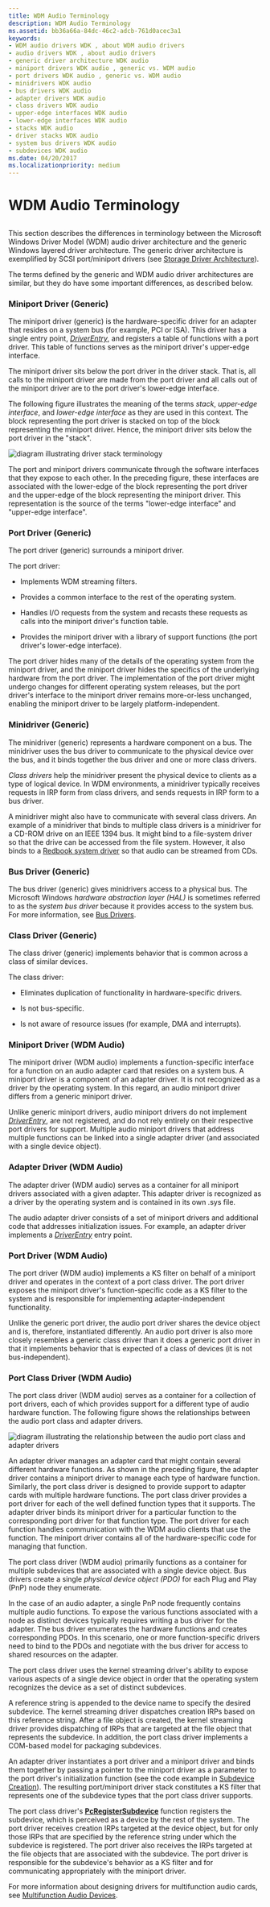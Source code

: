 ```yaml
---
title: WDM Audio Terminology
description: WDM Audio Terminology
ms.assetid: bb36a66a-84dc-46c2-adcb-761d0acec3a1
keywords:
- WDM audio drivers WDK , about WDM audio drivers
- audio drivers WDK , about audio drivers
- generic driver architecture WDK audio
- miniport drivers WDK audio , generic vs. WDM audio
- port drivers WDK audio , generic vs. WDM audio
- minidrivers WDK audio
- bus drivers WDK audio
- adapter drivers WDK audio
- class drivers WDK audio
- upper-edge interfaces WDK audio
- lower-edge interfaces WDK audio
- stacks WDK audio
- driver stacks WDK audio
- system bus drivers WDK audio
- subdevices WDK audio
ms.date: 04/20/2017
ms.localizationpriority: medium
---
```


# WDM Audio Terminology


## <span id="wdm_audio_terminology"></span><span id="WDM_AUDIO_TERMINOLOGY"></span>


This section describes the differences in terminology between the Microsoft Windows Driver Model (WDM) audio driver architecture and the generic Windows layered driver architecture. The generic driver architecture is exemplified by SCSI port/miniport drivers (see [Storage Driver Architecture](https://docs.microsoft.com/windows-hardware/drivers/storage/storage-driver-architecture)).

The terms defined by the generic and WDM audio driver architectures are similar, but they do have some important differences, as described below.

### <span id="Miniport_Driver__Generic_"></span><span id="miniport_driver__generic_"></span><span id="MINIPORT_DRIVER__GENERIC_"></span>Miniport Driver (Generic)

The miniport driver (generic) is the hardware-specific driver for an adapter that resides on a system bus (for example, PCI or ISA). This driver has a single entry point, [*DriverEntry*](https://docs.microsoft.com/windows-hardware/drivers/ddi/wdm/nc-wdm-driver_initialize), and registers a table of functions with a port driver. This table of functions serves as the miniport driver's upper-edge interface.

The miniport driver sits below the port driver in the driver stack. That is, all calls to the miniport driver are made from the port driver and all calls out of the miniport driver are to the port driver's lower-edge interface.

The following figure illustrates the meaning of the terms *stack*, *upper-edge interface*, and *lower-edge interface* as they are used in this context. The block representing the port driver is stacked on top of the block representing the miniport driver. Hence, the miniport driver sits below the port driver in the "stack".

![diagram illustrating driver stack terminology](images/drvstack.png)

The port and miniport drivers communicate through the software interfaces that they expose to each other. In the preceding figure, these interfaces are associated with the lower-edge of the block representing the port driver and the upper-edge of the block representing the miniport driver. This representation is the source of the terms "lower-edge interface" and "upper-edge interface".

### <span id="Port_Driver__Generic_"></span><span id="port_driver__generic_"></span><span id="PORT_DRIVER__GENERIC_"></span>Port Driver (Generic)

The port driver (generic) surrounds a miniport driver.

The port driver:

-   Implements WDM streaming filters.

-   Provides a common interface to the rest of the operating system.

-   Handles I/O requests from the system and recasts these requests as calls into the miniport driver's function table.

-   Provides the miniport driver with a library of support functions (the port driver's lower-edge interface).

The port driver hides many of the details of the operating system from the miniport driver, and the miniport driver hides the specifics of the underlying hardware from the port driver. The implementation of the port driver might undergo changes for different operating system releases, but the port driver's interface to the miniport driver remains more-or-less unchanged, enabling the miniport driver to be largely platform-independent.

### <span id="Minidriver__Generic_"></span><span id="minidriver__generic_"></span><span id="MINIDRIVER__GENERIC_"></span>Minidriver (Generic)

The minidriver (generic) represents a hardware component on a bus. The minidriver uses the bus driver to communicate to the physical device over the bus, and it binds together the bus driver and one or more class drivers.

*Class drivers* help the minidriver present the physical device to clients as a type of logical device. In WDM environments, a minidriver typically receives requests in IRP form from class drivers, and sends requests in IRP form to a bus driver.

A minidriver might also have to communicate with several class drivers. An example of a minidriver that binds to multiple class drivers is a minidriver for a CD-ROM drive on an IEEE 1394 bus. It might bind to a file-system driver so that the drive can be accessed from the file system. However, it also binds to a [Redbook system driver](kernel-mode-wdm-audio-components.md#redbook_system_driver) so that audio can be streamed from CDs.

### <span id="Bus_Driver__Generic_"></span><span id="bus_driver__generic_"></span><span id="BUS_DRIVER__GENERIC_"></span>Bus Driver (Generic)

The bus driver (generic) gives minidrivers access to a physical bus. The Microsoft Windows *hardware abstraction layer (HAL)* is sometimes referred to as the *system bus driver* because it provides access to the system bus. For more information, see [Bus Drivers](https://docs.microsoft.com/windows-hardware/drivers/kernel/bus-drivers).

### <span id="Class_Driver__Generic_"></span><span id="class_driver__generic_"></span><span id="CLASS_DRIVER__GENERIC_"></span>Class Driver (Generic)

The class driver (generic) implements behavior that is common across a class of similar devices.

The class driver:

-   Eliminates duplication of functionality in hardware-specific drivers.

-   Is not bus-specific.

-   Is not aware of resource issues (for example, DMA and interrupts).

### <span id="Miniport_Driver__WDM_Audio_"></span><span id="miniport_driver__wdm_audio_"></span><span id="MINIPORT_DRIVER__WDM_AUDIO_"></span>Miniport Driver (WDM Audio)

The miniport driver (WDM audio) implements a function-specific interface for a function on an audio adapter card that resides on a system bus. A miniport driver is a component of an adapter driver. It is not recognized as a driver by the operating system. In this regard, an audio miniport driver differs from a generic miniport driver.

Unlike generic miniport drivers, audio miniport drivers do not implement [*DriverEntry*](https://docs.microsoft.com/windows-hardware/drivers/ddi/wdm/nc-wdm-driver_initialize), are not registered, and do not rely entirely on their respective port drivers for support. Multiple audio miniport drivers that address multiple functions can be linked into a single adapter driver (and associated with a single device object).

### <span id="Adapter_Driver__WDM_Audio_"></span><span id="adapter_driver__wdm_audio_"></span><span id="ADAPTER_DRIVER__WDM_AUDIO_"></span>Adapter Driver (WDM Audio)

The adapter driver (WDM audio) serves as a container for all miniport drivers associated with a given adapter. This adapter driver is recognized as a driver by the operating system and is contained in its own .sys file.

The audio adapter driver consists of a set of miniport drivers and additional code that addresses initialization issues. For example, an adapter driver implements a [*DriverEntry*](https://docs.microsoft.com/windows-hardware/drivers/ddi/wdm/nc-wdm-driver_initialize) entry point.

### <span id="Port_Driver__WDM_Audio_"></span><span id="port_driver__wdm_audio_"></span><span id="PORT_DRIVER__WDM_AUDIO_"></span>Port Driver (WDM Audio)

The port driver (WDM audio) implements a KS filter on behalf of a miniport driver and operates in the context of a port class driver. The port driver exposes the miniport driver's function-specific code as a KS filter to the system and is responsible for implementing adapter-independent functionality.

Unlike the generic port driver, the audio port driver shares the device object and is, therefore, instantiated differently. An audio port driver is also more closely resembles a generic class driver than it does a generic port driver in that it implements behavior that is expected of a class of devices (it is not bus-independent).

### <span id="Port_Class_Driver__WDM_Audio_"></span><span id="port_class_driver__wdm_audio_"></span><span id="PORT_CLASS_DRIVER__WDM_AUDIO_"></span>Port Class Driver (WDM Audio)

The port class driver (WDM audio) serves as a container for a collection of port drivers, each of which provides support for a different type of audio hardware function. The following figure shows the relationships between the audio port class and adapter drivers.

![diagram illustrating the relationship between the audio port class and adapter drivers](images/wdmaumi.png)

An adapter driver manages an adapter card that might contain several different hardware functions. As shown in the preceding figure, the adapter driver contains a miniport driver to manage each type of hardware function. Similarly, the port class driver is designed to provide support to adapter cards with multiple hardware functions. The port class driver provides a port driver for each of the well defined function types that it supports. The adapter driver binds its miniport driver for a particular function to the corresponding port driver for that function type. The port driver for each function handles communication with the WDM audio clients that use the function. The miniport driver contains all of the hardware-specific code for managing that function.

The port class driver (WDM audio) primarily functions as a container for multiple subdevices that are associated with a single device object. Bus drivers create a single *physical device object (PDO)* for each Plug and Play (PnP) node they enumerate.

In the case of an audio adapter, a single PnP node frequently contains multiple audio functions. To expose the various functions associated with a node as distinct devices typically requires writing a bus driver for the adapter. The bus driver enumerates the hardware functions and creates corresponding PDOs. In this scenario, one or more function-specific drivers need to bind to the PDOs and negotiate with the bus driver for access to shared resources on the adapter.

The port class driver uses the kernel streaming driver's ability to expose various aspects of a single device object in order that the operating system recognizes the device as a set of distinct subdevices.

A reference string is appended to the device name to specify the desired subdevice. The kernel streaming driver dispatches creation IRPs based on this reference string. After a file object is created, the kernel streaming driver provides dispatching of IRPs that are targeted at the file object that represents the subdevice. In addition, the port class driver implements a COM-based model for packaging subdevices.

An adapter driver instantiates a port driver and a miniport driver and binds them together by passing a pointer to the miniport driver as a parameter to the port driver's initialization function (see the code example in [Subdevice Creation](subdevice-creation.md)). The resulting port/miniport driver stack constitutes a KS filter that represents one of the subdevice types that the port class driver supports.

The port class driver's [**PcRegisterSubdevice**](https://docs.microsoft.com/windows-hardware/drivers/ddi/portcls/nf-portcls-pcregistersubdevice) function registers the subdevice, which is perceived as a device by the rest of the system. The port driver receives creation IRPs targeted at the device object, but for only those IRPs that are specified by the reference string under which the subdevice is registered. The port driver also receives the IRPs targeted at the file objects that are associated with the subdevice. The port driver is responsible for the subdevice's behavior as a KS filter and for communicating appropriately with the miniport driver.

For more information about designing drivers for multifunction audio cards, see [Multifunction Audio Devices](multifunction-audio-devices.md).

 

 




